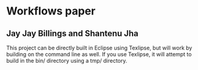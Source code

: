 # Workflows paper
## Jay Jay Billings and Shantenu Jha

This project can be directly built in Eclipse using Texlipse, but will work by building on the command line as well.  If you use Texlipse, it will attempt to build in the bin/ directory using a tmp/ directory.